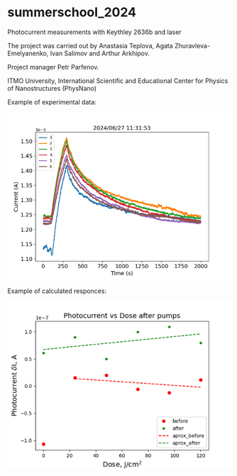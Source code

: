 # summerschool_2024
Photocurrent measurements with Keythley 2636b and laser

The project was carried out by Anastasia Teplova, Agata Zhuravleva-Emelyanenko, Ivan Salimov and Arthur Arkhipov.

Project manager Petr Parfenov.

ITMO University, International Scientific and Educational Center for Physics of Nanostructures (PhysNano)


Example of experimental data:

![Example_data](./example_data.png)

Example of calculated responces:

![Example_responces](./responces.png)
